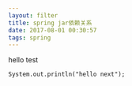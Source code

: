 ```yaml
---
layout: filter
title: spring jar依赖关系
date: 2017-08-01 00:30:57
tags: spring
---
```


hello test
```
System.out.println("hello next");
```
